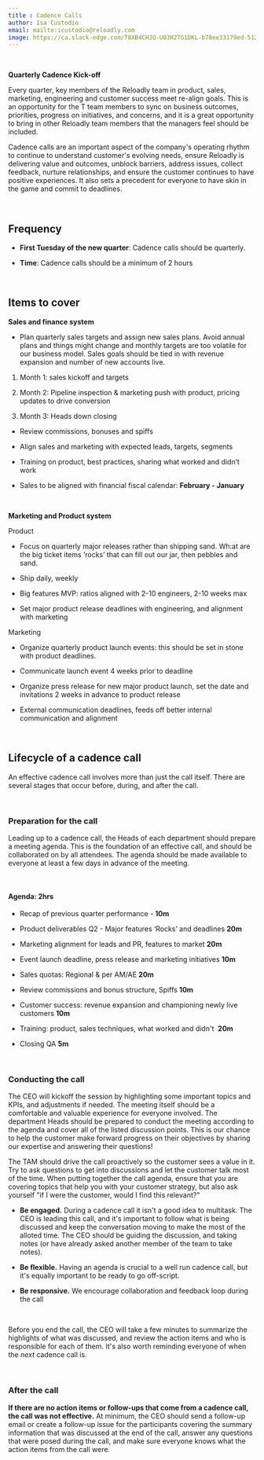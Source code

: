 ```yaml
---
title : Cadence Calls  
author: Isa Custodio
email: mailto:icustodio@reloadly.com
image: https://ca.slack-edge.com/T8XB4CHJQ-U03H2TG1DKL-b78ee33179ed-512 
---
```




&nbsp;


**Quarterly Cadence Kick-off**

Every quarter, key members of the Reloadly team in product, sales, marketing, engineering and customer success meet re-align goals. This is an opportunity for the T team members to sync on business outcomes, priorities, progress on initiatives, and concerns, and it is a great opportunity to bring in other Reloadly team members that the managers feel should be included.

Cadence calls are an important aspect of the company's operating rhythm to continue to understand customer's evolving needs, ensure Reloadly is delivering value and outcomes, unblock barriers, address issues, collect feedback, nurture relationships, and ensure the customer continues to have positive experiences. It also sets a precedent for everyone to have skin in the game and commit to deadlines.

&nbsp;

**Frequency**
-------------

*   **First Tuesday of the new quarter**: Cadence calls should be quarterly.
    
*   **Time**: Cadence calls should be a minimum of 2 hours
    
&nbsp;

**Items to cover**
------------------

**Sales and finance system**

*   Plan quarterly sales targets and assign new sales plans. Avoid annual plans and things might change and monthly targets are too volatile for our business model. Sales goals should be tied in with revenue expansion and number of new accounts live.
    

1.  Month 1: sales kickoff and targets
    
2.  Month 2: Pipeline inspection & marketing push with product, pricing updates to drive conversion
    
3.  Month 3: Heads down closing
    

*   Review commissions, bonuses and spiffs
    
*   Align sales and marketing with expected leads, targets, segments
    
*   Training on product, best practices, sharing what worked and didn’t work
    
*   Sales to be aligned with financial fiscal calendar: **February - January**
    

&nbsp;  

**Marketing and Product system**

Product

*   Focus on quarterly major releases rather than shipping sand. Wh:at are the big ticket items ‘rocks’ that can fill out our jar, then pebbles and sand.
    
*   Ship daily, weekly
    
*   Big features MVP: ratios aligned with 2-10 engineers, 2-10 weeks max
    
*   Set major product release deadlines with engineering, and alignment with marketing 
    

  

Marketing

*   Organize quarterly product launch events: this should be set in stone with product deadlines. 
    
*   Communicate launch event 4 weeks prior to deadline
    
*   Organize press release for new major product launch, set the date and invitations 2 weeks in advance to product release
    
*   External communication deadlines, feeds off better internal communication and alignment

&nbsp;   

**Lifecycle of a cadence call**
-------------------------------

An effective cadence call involves more than just the call itself. There are several stages that occur before, during, and after the call.

&nbsp;

### **Preparation for the call**

Leading up to a cadence call, the Heads of each department should prepare a meeting agenda. This is the foundation of an effective call, and should be collaborated on by all attendees. The agenda should be made available to everyone at least a few days in advance of the meeting.

&nbsp;

#### **Agenda: 2hrs**

*   Recap of previous quarter performance - **10m**
    
*   Product deliverables Q2 - Major features ‘Rocks’ and deadlines **20m** 
    
*   Marketing alignment for leads and PR, features to market **20m**
    
*   Event launch deadline, press release and marketing initiatives **10m**
    
*   Sales quotas: Regional & per AM/AE **20m**
    
*   Review commissions and bonus structure, Spiffs **10m**
    
*   Customer success: revenue expansion and championing newly live customers **10m**
    
*   Training: product, sales techniques, what worked and didn't  **20m**
    
*   Closing QA **5m**
    

&nbsp;

### **Conducting the call**

The CEO will kickoff the session by highlighting some important topics and KPIs, and adjustments if needed. The meeting itself should be a comfortable and valuable experience for everyone involved. The department Heads should be prepared to conduct the meeting according to the agenda and cover all of the listed discussion points. This is our chance to help the customer make forward progress on their objectives by sharing our expertise and answering their questions!

The TAM should drive the call proactively so the customer sees a value in it. Try to ask questions to get into discussions and let the customer talk most of the time. When putting together the call agenda, ensure that you are covering topics that help you with your customer strategy, but also ask yourself "if I were the customer, would I find this relevant?"

*   **Be engaged.** During a cadence call it isn't a good idea to multitask. The CEO is leading this call, and it's important to follow what is being discussed and keep the conversation moving to make the most of the alloted time. The CEO should be guiding the discussion, and taking notes (or have already asked another member of the team to take notes).
    
*   **Be flexible.** Having an agenda is crucial to a well run cadence call, but it's equally important to be ready to go off-script. 
    
*   **Be responsive.** We encourage collaboration and feedback loop during the call
    
&nbsp;

Before you end the call, the CEO will take a few minutes to summarize the highlights of what was discussed, and review the action items and who is responsible for each of them. It's also worth reminding everyone of when the _next_ cadence call is.

&nbsp;
### **After the call**

**If there are no action items or follow-ups that come from a cadence call, the call was not effective.** At minimum, the CEO should send a follow-up email or create a follow-up issue for the participants covering the summary information that was discussed at the end of the call, answer any questions that were posed during the call, and make sure everyone knows what the action items from the call were.